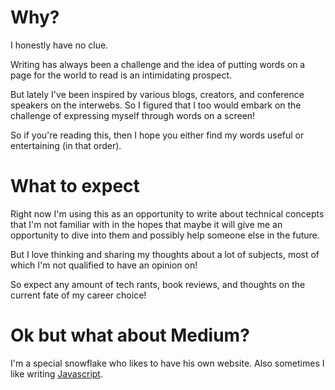 # Why?

I honestly have no clue. 

Writing has always been a challenge and the idea of putting words on a page for the world to read is an intimidating prospect. 

But lately I've been inspired by various blogs, creators, and conference speakers on the interwebs. So I figured that I too would embark on the challenge of expressing myself through words on a screen! 

So if you're reading this, then I hope you either find my words useful or entertaining (in that order).

# What to expect

Right now I'm using this as an opportunity to write about technical concepts that I'm not familiar with in the hopes that maybe it will give me an opportunity to dive into them and possibly help someone else in the future.

But I love thinking and sharing my thoughts about a lot of subjects, most of which I'm not qualified to have an opinion on! 

So expect any amount of tech rants, book reviews, and thoughts on the current fate of my career choice!

# Ok but what about Medium?

I'm a special snowflake who likes to have his own website. Also sometimes I like writing [Javascript](https://www.destroyallsoftware.com/talks/wat).